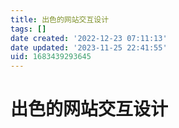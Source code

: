 ```yaml
---
title: 出色的网站交互设计
tags: []
date created: '2022-12-23 07:11:13'
date updated: '2023-11-25 22:41:55'
uid: 1683439293645
---
```


# 出色的网站交互设计
